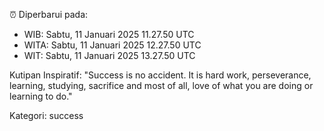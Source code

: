 ⏰ Diperbarui pada:
- WIB: Sabtu, 11 Januari 2025 11.27.50 UTC
- WITA: Sabtu, 11 Januari 2025 12.27.50 UTC
- WIT: Sabtu, 11 Januari 2025 13.27.50 UTC

Kutipan Inspiratif:
"Success is no accident. It is hard work, perseverance, learning, studying, sacrifice and most of all, love of what you are doing or learning to do."


Kategori: success

